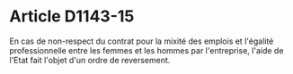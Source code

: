# Article D1143-15

En cas de non-respect du contrat pour la mixité des emplois et l'égalité professionnelle entre les femmes et les hommes par l'entreprise, l'aide de l'Etat fait l'objet d'un ordre de reversement.